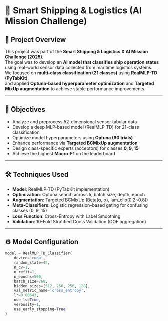 # 🚢 Smart Shipping & Logistics (AI Mission Challenge)

## 📌 Project Overview
This project was part of the **Smart Shipping & Logistics X AI Mission Challenge (2025)**.  
The goal was to develop an **AI model that classifies ship operation states** using real-world sensor data collected from maritime logistics systems.  
We focused on **multi-class classification (21 classes)** using **RealMLP-TD (PyTabKit)**,  
and applied **Optuna-based hyperparameter optimization** and **Targeted MixUp augmentation** to achieve stable performance improvements.

---

## 🎯 Objectives
- Analyze and preprocess 52-dimensional sensor tabular data  
- Develop a deep MLP-based model (RealMLP-TD) for 21-class classification  
- Optimize model hyperparameters using **Optuna (60 trials)**  
- Enhance performance via **Targeted BCMixUp augmentation**  
- Design class-specific experts (acceptors) for classes **0, 9, 15**  
- Achieve the highest **Macro-F1** on the leaderboard

---

## 🛠️ Techniques Used
- **Model**: RealMLP-TD (PyTabKit implementation)
- **Optimization**: Optuna search across lr, batch size, depth, epoch  
- **Augmentation**: Targeted BCMixUp (Beta(α, α), lam_clip(0.2~0.8))  
- **Meta-Classifiers**: Logistic regression–based gating for confusing classes (0, 9, 15)  
- **Loss Function**: Cross-Entropy with Label Smoothing  
- **Validation**: 10-Fold Stratified Cross Validation (OOF aggregation)  

---

## ⚙️ Model Configuration
```python
model = RealMLP_TD_Classifier(
    device='cuda',
    random_state=42,
    n_cv=1,
    n_refit=1,
    n_epochs=500,
    batch_size=768,
    hidden_sizes=[512, 256, 256, 128],
    val_metric_name='cross_entropy',
    lr=0.00643,
    use_ls=True,
    verbosity=1,
    use_early_stopping=True
)
